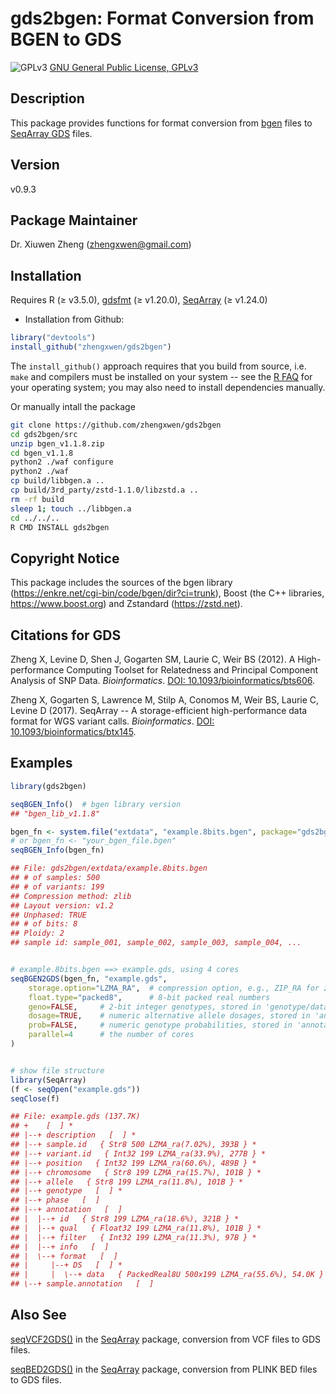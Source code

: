 gds2bgen: Format Conversion from BGEN to GDS
===

![GPLv3](http://www.gnu.org/graphics/gplv3-88x31.png)
[GNU General Public License, GPLv3](http://www.gnu.org/copyleft/gpl.html)


## Description

This package provides functions for format conversion from [bgen](http://bgenformat.org) files to [SeqArray GDS](https://github.com/zhengxwen/SeqArray) files.


## Version

v0.9.3


## Package Maintainer

Dr. Xiuwen Zheng ([zhengxwen@gmail.com](zhengxwen@gmail.com))


## Installation

Requires R (≥ v3.5.0), [gdsfmt](http://www.bioconductor.org/packages/gdsfmt) (≥ v1.20.0), [SeqArray](http://www.bioconductor.org/packages/SeqArray) (≥ v1.24.0)

* Installation from Github:
```R
library("devtools")
install_github("zhengxwen/gds2bgen")
```
The `install_github()` approach requires that you build from source, i.e. `make` and compilers must be installed on your system -- see the [R FAQ](http://cran.r-project.org/faqs.html) for your operating system; you may also need to install dependencies manually.

Or manually intall the package
```sh
git clone https://github.com/zhengxwen/gds2bgen
cd gds2bgen/src
unzip bgen_v1.1.8.zip
cd bgen_v1.1.8
python2 ./waf configure
python2 ./waf
cp build/libbgen.a ..
cp build/3rd_party/zstd-1.1.0/libzstd.a ..
rm -rf build
sleep 1; touch ../libbgen.a
cd ../../..
R CMD INSTALL gds2bgen
```


## Copyright Notice

This package includes the sources of the bgen library (https://enkre.net/cgi-bin/code/bgen/dir?ci=trunk), Boost (the C++
libraries, https://www.boost.org) and Zstandard (https://zstd.net).


## Citations for GDS

Zheng X, Levine D, Shen J, Gogarten SM, Laurie C, Weir BS (2012). A High-performance Computing Toolset for Relatedness and Principal Component Analysis of SNP Data. *Bioinformatics*. [DOI: 10.1093/bioinformatics/bts606](http://dx.doi.org/10.1093/bioinformatics/bts606).

Zheng X, Gogarten S, Lawrence M, Stilp A, Conomos M, Weir BS, Laurie C, Levine D (2017). SeqArray -- A storage-efficient high-performance data format for WGS variant calls. *Bioinformatics*. [DOI: 10.1093/bioinformatics/btx145](http://dx.doi.org/10.1093/bioinformatics/btx145).


## Examples

```R
library(gds2bgen)

seqBGEN_Info()  # bgen library version
## "bgen_lib_v1.1.8"

bgen_fn <- system.file("extdata", "example.8bits.bgen", package="gds2bgen")
# or bgen_fn <- "your_bgen_file.bgen"
seqBGEN_Info(bgen_fn)

## File: gds2bgen/extdata/example.8bits.bgen
## # of samples: 500
## # of variants: 199
## Compression method: zlib
## Layout version: v1.2
## Unphased: TRUE
## # of bits: 8
## Ploidy: 2
## sample id: sample_001, sample_002, sample_003, sample_004, ...


# example.8bits.bgen ==> example.gds, using 4 cores
seqBGEN2GDS(bgen_fn, "example.gds",
    storage.option="LZMA_RA",  # compression option, e.g., ZIP_RA for zlib or LZ4_RA for LZ4
    float.type="packed8",      # 8-bit packed real numbers
    geno=FALSE,     # 2-bit integer genotypes, stored in 'genotype/data'
    dosage=TRUE,    # numeric alternative allele dosages, stored in 'annotation/format/DS'
    prob=FALSE,     # numeric genotype probabilities, stored in 'annotation/format/GP'
    parallel=4      # the number of cores
)


# show file structure
library(SeqArray)
(f <- seqOpen("example.gds"))
seqClose(f)

## File: example.gds (137.7K)
## +    [  ] *
## |--+ description   [  ] *
## |--+ sample.id   { Str8 500 LZMA_ra(7.02%), 393B } *
## |--+ variant.id   { Int32 199 LZMA_ra(33.9%), 277B } *
## |--+ position   { Int32 199 LZMA_ra(60.6%), 489B } *
## |--+ chromosome   { Str8 199 LZMA_ra(15.7%), 101B } *
## |--+ allele   { Str8 199 LZMA_ra(11.8%), 101B } *
## |--+ genotype   [  ] *
## |--+ phase   [  ]
## |--+ annotation   [  ]
## |  |--+ id   { Str8 199 LZMA_ra(18.6%), 321B } *
## |  |--+ qual   { Float32 199 LZMA_ra(11.8%), 101B } *
## |  |--+ filter   { Int32 199 LZMA_ra(11.3%), 97B } *
## |  |--+ info   [  ]
## |  \--+ format   [  ]
## |     |--+ DS   [  ] *
## |     |  \--+ data   { PackedReal8U 500x199 LZMA_ra(55.6%), 54.0K } *
## \--+ sample.annotation   [  ]
```


## Also See

[seqVCF2GDS()](https://rdrr.io/bioc/SeqArray/man/seqVCF2GDS.html) in the [SeqArray](https://bioconductor.org/packages/SeqArray) package, conversion from VCF files to GDS files.

[seqBED2GDS()](https://rdrr.io/bioc/SeqArray/man/seqBED2GDS.html) in the [SeqArray](https://bioconductor.org/packages/SeqArray) package, conversion from PLINK BED files to GDS files.
